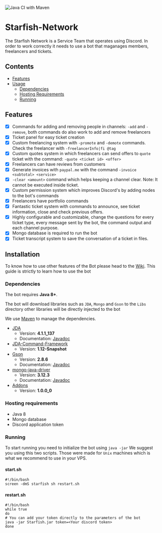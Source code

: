 ![Java CI with Maven](https://github.com/xChevy/Starfish/workflows/Java%20CI%20with%20Maven/badge.svg?event=push)

# Starfish-Network

The Starfish Network is a Service Team that operates using Discord. In order to work correctly it needs to use a bot that maganages members, freelancers and tickets.

## Contents

* [Features](#features)
* [Usage](#usage)
  * [Dependencies](#dependencies)
  * [Hosting Requirements](#hosting-requirements)
  * [Running](#running)

## Features

- [X] Commands for adding and removing people in channels: `-add` and `-remove`, both commands do also work to add and remove freelancers
- [X] Ticket panel for easy ticket creation
- [X] Custom freelancing system with `-promote` and `-demote` commands. Check the freelancer with `-freelancerInfo|fi @tag`
- [X] Custom quotes system in which freelancers can send offers to `quote` ticket with the command: `-quote <ticket id> <offer>`
- [X] Freelancers can have reviews from customers
- [X] Generate invoices with `paypal.me` with the command `-invoice <subtotal> <service>`
- [X] `-clear <amount>` command which helps keeping a channel clear. Note: It cannot be executed inside ticket.
- [X] Custom permission system which improves Discord's by adding nodes to the bot's commands
- [X] Freelancers have portfolio commands
- [X] Fantastic ticket system with commands to announce, see ticket information, close and check previous offers.
- [X] Highly configurable and customizable, change the questions for every ticket type, every message sent by the bot, the command output and each channel purpose.
- [X] Mongo database is required to run the bot
- [X] Ticket transcript system to save the conversation of a ticket in files.

## Installation

To know how to use other features of the Bot please head to the [Wiki](https://github.com/xChevy/Starfish-Network/wiki). This guide is
strictly to learn how to use the bot

### Dependencies

The bot requires **Java 8+**.

The bot will download libraries such as `JDA`, `Mongo` and `Gson` to the `Libs` directory
other libraries will be directly injected to the bot

We use [Maven](https://maven.apache.org/) to manage the dependencies.

* [JDA](https://github.com/DV8FromTheWorld/JDA)
  * Version: **4.1.1_137**
  * Documentation: [Javadoc](https://ci.dv8tion.net/job/JDA/javadoc/)
* [JDA-Command-Framework](https://github.com/xChevy/JDA-Command-Framework)
  * Version: **1.12-Snapshot**
* [Gson](https://github.com/google/gson)
  * Version: **2.8.6**
  * Documentation: [Javadoc](https://www.javadoc.io/doc/com.google.code.gson/gson)
* [mongo-java-driver](https://github.com/mongodb/mongo-java-driver)
  * Version: **3.12.3**
  * Documentation: [Javadoc](https://mongodb.github.io/mongo-java-driver/3.12/javadoc/)
* [Addons](https://github.com/xChevy/Addons)
  * Version: **1.0.0_0**
  
### Hosting requirements

* Java 8
* Mongo database
* Discord application token

### Running

To start running you need to initialize the bot using `java -jar` We suggest you using this two scripts.
Those were made for `Unix` machines which is what we recommend to use in your VPS.

#### start.sh

```shell
#!/bin/bash
screen -dmS starfish sh restart.sh
```

#### restart.sh

```shell
#!/bin/bash
while true
do
# You can add your token directly to the parameters of the bot
java -jar Starfish.jar token=<Your discord token>
done
```

